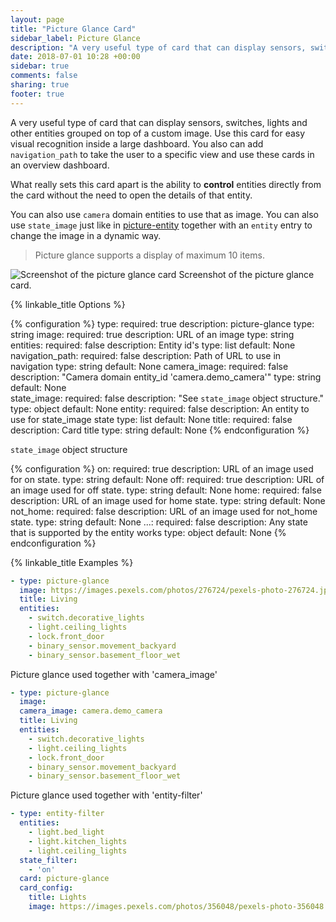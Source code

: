 ```yaml
---
layout: page
title: "Picture Glance Card"
sidebar_label: Picture Glance
description: "A very useful type of card that can display sensors, switches, lights and other entities grouped on top of a custom image. Use this card for easy visual recognition inside a large dashboard."
date: 2018-07-01 10:28 +00:00
sidebar: true
comments: false
sharing: true
footer: true
---
```


A very useful type of card that can display sensors, switches, lights and other entities grouped on top of a custom image. Use this card for easy visual recognition inside a large dashboard. You also can add `navigation_path` to take the user to a specific view and use these cards in an overview dashboard.

What really sets this card apart is the ability to **control** entities directly from the card without the need to open the details of that entity.

You can also use `camera` domain entities to use that as image. You can also use `state_image` just like in [picture-entity](/lovelace/picture-entity/) together with an `entity` entry to change the image in a dynamic way.

> Picture glance supports a display of maximum 10 items.

<p class='img'>
<img src='/images/lovelace/lovelace_picture_glance.gif' alt='Screenshot of the picture glance card'>
Screenshot of the picture glance card.
</p>

{% linkable_title Options %}

{% configuration %}
type:
  required: true
  description: picture-glance
  type: string
image:
  required: true
  description: URL of an image
  type: string
entities:
  required: false
  description: Entity id's
  type: list
  default: None
navigation_path:
  required: false
  description: Path of URL to use in navigation
  type: string
  default: None
camera_image:
  required: false
  description: "Camera domain entity_id 'camera.demo_camera'"
  type: string
  default: None  
state_image:
  required: false
  description: "See `state_image` object structure."
  type: object
  default: None
entity:
  required: false
  description: An entity to use for state_image state
  type: list
  default: None
title:
  required: false
  description: Card title
  type: string
  default: None
{% endconfiguration %}

`state_image` object structure

{% configuration %}
on:
  required: true
  description: URL of an image used for on state.
  type: string
  default: None
off:
  required: true
  description: URL of an image used for off state.
  type: string
  default: None
home:
  required: false
  description: URL of an image used for home state.
  type: string
  default: None
not_home:
  required: false
  description: URL of an image used for not_home state.
  type: string
  default: None
...:
  required: false
  description: Any state that is supported by the entity works
  type: object
  default: None
{% endconfiguration %}

{% linkable_title Examples %}

```yaml
- type: picture-glance
  image: https://images.pexels.com/photos/276724/pexels-photo-276724.jpeg?auto=compress&cs=tinysrgb&dpr=2&h=240&w=495
  title: Living
  entities:
    - switch.decorative_lights
    - light.ceiling_lights
    - lock.front_door
    - binary_sensor.movement_backyard
    - binary_sensor.basement_floor_wet
```

Picture glance used together with 'camera_image'
```yaml
- type: picture-glance
  image:
  camera_image: camera.demo_camera
  title: Living
  entities:
    - switch.decorative_lights
    - light.ceiling_lights
    - lock.front_door
    - binary_sensor.movement_backyard
    - binary_sensor.basement_floor_wet
```

Picture glance used together with 'entity-filter'
```yaml
- type: entity-filter
  entities:
    - light.bed_light
    - light.kitchen_lights
    - light.ceiling_lights
  state_filter:
    - 'on'
  card: picture-glance
  card_config:
    title: Lights
    image: https://images.pexels.com/photos/356048/pexels-photo-356048.jpeg?auto=compress&cs=tinysrgb&dpr=2&h=295&w=490
```
